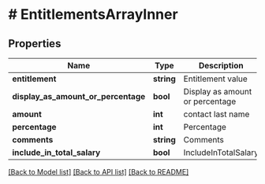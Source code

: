 # # EntitlementsArrayInner

## Properties

Name | Type | Description | Notes
------------ | ------------- | ------------- | -------------
**entitlement** | **string** | Entitlement value |
**display_as_amount_or_percentage** | **bool** | Display as amount or percentage |
**amount** | **int** | contact last name |
**percentage** | **int** | Percentage | [optional]
**comments** | **string** | Comments | [optional]
**include_in_total_salary** | **bool** | IncludeInTotalSalary |

[[Back to Model list]](../../README.md#models) [[Back to API list]](../../README.md#endpoints) [[Back to README]](../../README.md)
